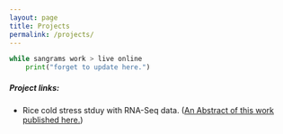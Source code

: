 ```yaml
---
layout: page
title: Projects
permalink: /projects/
---
```


```Python
while sangrams work > live online
	print("forget to update here.")
```
##### Project links:
* Rice cold stress stduy with RNA-Seq data. ([An Abstract of this work published here.](https://www.canadianjbiotech.com/CAN_J_BIOTECH/Archives/v1/Special%20Issue/cjb.2017-a187.pdf))
